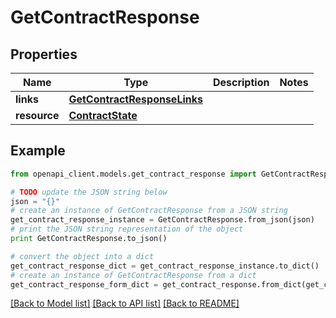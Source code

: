 # GetContractResponse


## Properties
Name | Type | Description | Notes
------------ | ------------- | ------------- | -------------
**links** | [**GetContractResponseLinks**](GetContractResponseLinks.md) |  | 
**resource** | [**ContractState**](ContractState.md) |  | 

## Example

```python
from openapi_client.models.get_contract_response import GetContractResponse

# TODO update the JSON string below
json = "{}"
# create an instance of GetContractResponse from a JSON string
get_contract_response_instance = GetContractResponse.from_json(json)
# print the JSON string representation of the object
print GetContractResponse.to_json()

# convert the object into a dict
get_contract_response_dict = get_contract_response_instance.to_dict()
# create an instance of GetContractResponse from a dict
get_contract_response_form_dict = get_contract_response.from_dict(get_contract_response_dict)
```
[[Back to Model list]](../README.md#documentation-for-models) [[Back to API list]](../README.md#documentation-for-api-endpoints) [[Back to README]](../README.md)


